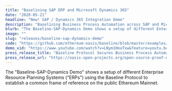```yaml
---
title: "Baselining SAP ERP and Microsoft Dynamics 365"
date: "2020-05-21"
headline: "New! SAP / Dynamics 365 Integration Demo"
description: "Baselining Business Process Automation across SAP and Microsoft Dynamics"
blurb: "The Baseline-SAP-Dynamics Demo shows a setup of different Enterprise Resource Planning Systems (ERPs) using the Baseline Protocol to establish a common frame of reference on the public Ethereum Mainnet..."
image: ""
slug: "releases/baseline-sap-dynamics-demo"
code: "https://github.com/ethereum-oasis/baseline/blob/master/examples/erp-connector-proxy/README.md"
demo_vid: "https://www.youtube.com/watch?v=LNym1HeuTxw&feature=youtu.be"
press_release_title: "Baseline Protocol Secures Business Process Automation Across SAP and Microsoft Dynamics Using Ethereum Public Blockchain"
press_release_url: "https://oasis-open-projects.org/open-source-proof-of-concept-ethereum-mainnet/"
---
```

The "Baseline-SAP-Dynamics Demo" shows a setup of different Enterprise Resource Planning Systems ("ERPs") using the Baseline Protocol to establish a common frame of reference on the public Ethereum Mainnet.
